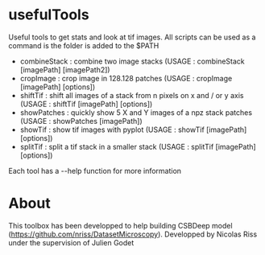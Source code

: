 # usefulTools

Useful tools to get stats and look at tif images.
All scripts can be used as a command is the folder is added to the $PATH

- combineStack : combine two image stacks (USAGE : combineStack [imagePath] [imagePath2])
- cropImage : crop image in 128.128 patches (USAGE : cropImage [imagePath] [options])
- shiftTif : shift all images of a stack from n pixels on x and / or y axis  (USAGE : shiftTif [imagePath] [options])
- showPatches : quickly show 5 X and Y images of a npz stack patches (USAGE : showPatches [imagePath])
- showTif : show tif images with pyplot (USAGE : showTif [imagePath] [options])
- splitTif : split a tif stack in a smaller stack (USAGE : splitTif [imagePath] [options])

Each tool has a --help function for more information

# About
This toolbox has been developped to help building CSBDeep model (https://github.com/nriss/DatasetMicroscopy).
Developped by Nicolas Riss under the supervision of Julien Godet
